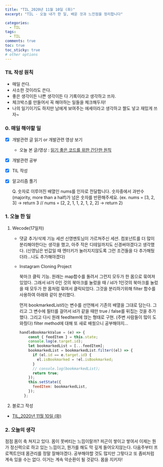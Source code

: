 ```yaml
---
title: "TIL_2020년 11월 10일 (화)"
excerpt: "TIL - 오늘 내가 한 일, 배운 것과 느낀점을 정리합니다"

categories:
  - TIL
tags:
  - TIL
comments: true
toc: true
toc_sticky: true
# other options
---
```


### TIL 작성 원칙

- 매일 쓴다.
- 사소한 것이라도 쓴다.
- 좋은 생각이든 나쁜 생각이든 다 기록이라고 생각하고 쓰자.
- 체크박스를 만들어서 꼭 해야하는 일들을 체크해두자!
- 나의 일기이기도 하지만 남에게 보여주는 에세이라고 생각하고 짤도 넣고 재밌게 쓰자~

### 0. 매일 해야할 일

- [x] 개발관련 글 읽기 or 개발관련 영상 보기
  
  - 오늘 본 글/영상 : [읽기 좋은 코드를 위한 간단한 원칙](https://wergia.tistory.com/124)
  
- [x] 개발관련 공부

- [x] TIL 작성

- [x] 알고리즘 풀기

  Q. 숫자로 이루어진 배열인 nums를 인자로 전달합니다. 숫자중에서 과반수(majority, more than a half)가 넘은 숫자를 반환해주세요. (ex. nums = [3, 2, 3] -> return 3 // nums = [2, 2, 1, 1, 2, 1, 2, 2] -> return 2)

  

### 1. 오늘 한 일

1. Wecode(17일차)

   - 댓글 추가/삭제 기능 세션
     신영멘토님이 가르쳐주신 세션.
     컴포넌트를 더 많이 분리해야한다는 생각을 했고, 아주 작은 디테일까지도 신경써야겠다고 생각했다.
     (신영님은 빈값일 때 엔터키가 눌러지지않도록 그런 조건들을 다 추가해뒀더라...나도 추가해야겠다)

   - Instagram Cloning Project

     북마크 클릭 기능.
     원래는 map함수를 돌려서 그런지 모두가 한 몸으로 묶여져있었다.
     그래서 id가 0인 것의 북마크를 눌렀을 때 / id가 1인것의 북마크를 눌렀을 때 모두가 한 몸처럼 묶여서 클릭되었다.
     그것을 분리하기위해 filter 함수를 사용하여 아래와 같이 분리했다.

     먼저 bookmarkedList라는 변수를 선언해서 기존의 배열을 그대로 담는다.
     그리고 그 변수에 필터를 걸어서 id가 같을 때만 true / false를 뒤집는 것을 추가했다.
     그리고 다시 원래 feedItem에 얹는 형태로 구현.
     (주변 사람들이 많이 도와줬다) filter method에 대해 또 새로 배웠으니 공부해야지...

     ```jsx
     handleBookmarkValue = (e) => {
         const { feedItem } = this.state;
         console.log(e.target.id);
         let bookmarkedList = [...feedItem];
         bookmarkedList = bookmarkedList.filter((el) => {
           if (el.id == e.target.id) {
             el.isBookmarked = !el.isBookmarked;
           }
           // console.log(bookmarkedList);
           return true;
         });
         this.setState({
           feedItem: bookmarkedList,
         });
       };
     ```

2. 블로그 작성

- [TIL_2020년 11월 10일 (화)](https://hocheoljang.github.io/til/TIL-20201110)



### 2. 오늘의 생각

점점 몸이 축 쳐지고 있다. 몸이 못버티는 느낌이랄까? 피곤이 쌓이고 쌓여서 이제는 뭔가 정신력으로 하고 있는 느낌이고,
뭔가를 해도 막 깊게 들어오지않는다. 다음주부터 프로젝트인데 몸관리를 정말 잘해야겠다. 공부해야할 것도 많지만 그렇다고 또 좀비처럼 계속 있을 수는 없다. 이거는 계속 악순환이 될 것같다. 몸을 지키자! 